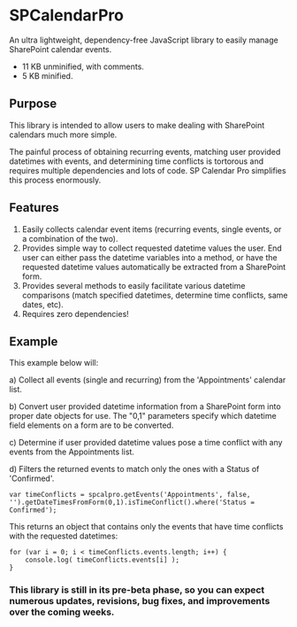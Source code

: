 # SPCalendarPro
An ultra lightweight, dependency-free JavaScript library to easily manage SharePoint calendar events.

* 11 KB unminified, with comments.
* 5 KB minified.


## Purpose
This library is intended to allow users to make dealing with SharePoint calendars much more simple. 

The painful process of obtaining recurring events, matching user provided datetimes with events, and determining time conflicts is tortorous and requires multiple dependencies and lots of code. SP Calendar Pro simplifies this process enormously.


## Features
1) Easily collects calendar event items (recurring events, single events, or a combination of the two).
2) Provides simple way to collect requested datetime values the user. End user can either pass the datetime variables into a method, or have the requested datetime values automatically be extracted from a SharePoint form.
3) Provides several methods to easily facilitate various datetime comparisons (match specified datetimes, determine time conflicts, same dates, etc).
4) Requires zero dependencies!



## Example

This example below will:

a) Collect all events (single and recurring) from the 'Appointments' calendar list. 

b) Convert user provided datetime information from a SharePoint form into proper date objects for use. The "0,1" parameters specify which datetime field elements on a form are to be converted.

c) Determine if user provided datetime values pose a time conflict with any events from the Appointments list.

d) Filters the returned events to match only the ones with a Status of 'Confirmed'.

    var timeConflicts = spcalpro.getEvents('Appointments', false, '').getDateTimesFromForm(0,1).isTimeConflict().where('Status = Confirmed');

This returns an object that contains only the events that have time conflicts with the requested datetimes:

    for (var i = 0; i < timeConflicts.events.length; i++) {
        console.log( timeConflicts.events[i] );
    }

### This library is still in its pre-beta phase, so you can expect numerous updates, revisions, bug fixes, and improvements over the coming weeks.